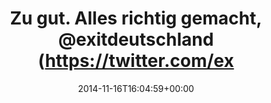 ---
retweeted: false
source: <a href="http://twitter.com" rel="nofollow">Twitter Web Client</a>
entities:
  hashtags: []
  symbols: []
  user_mentions:
  - name: EXIT-Deutschland
    screen_name: exitdeutschland
    indices:
    - '31'
    - '47'
    id_str: '30073995'
    id: '30073995'
  urls:
  - url: http://t.co/PIiwG0UYuy
    expanded_url: http://www.sueddeutsche.de/bayern/aktion-im-bayerischen-wunsiedel-neonazis-marschieren-unfreiwillig-gegen-rechts-1.2222578
    display_url: sueddeutsche.de/bayern/aktion-…
    indices:
    - '50'
    - '72'
display_text_range:
- '0'
- '72'
favorite_count: '3'
id_str: '534014277766504450'
truncated: false
retweet_count: '2'
id: '534014277766504450'
possibly_sensitive: false
created_at: Sun Nov 16 16:04:59 +0000 2014
favorited: false
full_text: Zu gut. Alles richtig gemacht, [@exitdeutschland](https://twitter.com/exitdeutschland)
  –
lang: de
quote_url: http://www.sueddeutsche.de/bayern/aktion-im-bayerischen-wunsiedel-neonazis-marschieren-unfreiwillig-gegen-rechts-1.2222578
tags:
- pesos/twitter
date: '2014-11-16T16:04:59+00:00'
src: https://twitter.com/bascht/status/534014277766504450
original_url: https://twitter.com/bascht/status/534014277766504450
type: twitter_tweet
text: Zu gut. Alles richtig gemacht, [@exitdeutschland](https://twitter.com/exitdeutschland)
  –
title: Zu gut. Alles richtig gemacht, @exitdeutschland (https://twitter.com/ex

---